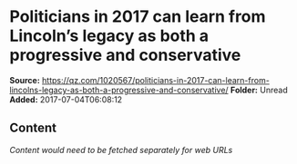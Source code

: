 # Politicians in 2017 can learn from Lincoln’s legacy as both a progressive and conservative

**Source:** https://qz.com/1020567/politicians-in-2017-can-learn-from-lincolns-legacy-as-both-a-progressive-and-conservative/
**Folder:** Unread
**Added:** 2017-07-04T06:08:12




## Content
*Content would need to be fetched separately for web URLs*
